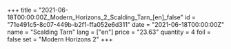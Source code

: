 +++
title = "2021-06-18T00:00:00Z_Modern_Horizons_2_Scalding_Tarn_[en]_false"
id = "71e491c5-8c07-449b-b2f1-ffa052e6d311"
date = "2021-06-18T00:00:00Z"
name = "Scalding Tarn"
lang = ["en"]
price = "23.63"
quantity = 4
foil = false
set = "Modern Horizons 2"
+++
